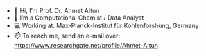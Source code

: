 - 👋 Hi, I’m Prof. Dr. Ahmet Altun
- 👀 I’m a Computational Chemist / Data Analyst
- 💻 Working at: Max-Planck-Institut für Kohlenforshung, Germany
- 📫 To reach me, send an e-mail over: https://www.researchgate.net/profile/Ahmet-Altun

<!---
ahmetaltunfatih/ahmetaltunfatih is a ✨ special ✨ repository because its `README.md` (this file) appears on your GitHub profile.
You can click the Preview link to take a look at your changes.
--->
